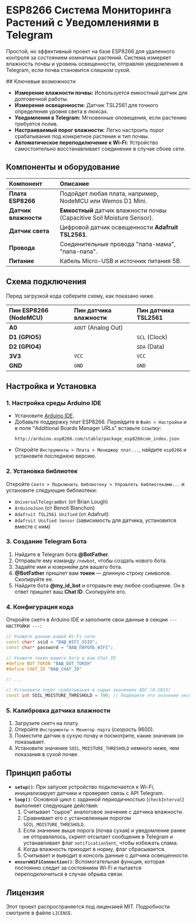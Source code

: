 # ESP8266 Система Мониторинга Растений с Уведомлениями в Telegram

Простой, но эффективный проект на базе ESP8266 для удаленного контроля за состоянием комнатных растений. Система измеряет влажность почвы и уровень освещенности, отправляя уведомления в Telegram, если почва становится слишком сухой.

 \#\# Ключевые возможности

  * **Измерение влажности почвы:** Используется емкостный датчик для долговечной работы.
  * **Измерение освещенности:** Датчик TSL2561 для точного определения уровня света в люксах.
  * **Уведомления в Telegram:** Мгновенные оповещения, если растению требуется полив.
  * **Настраиваемый порог влажности:** Легко настроить порог срабатывания под конкретное растение и тип почвы.
  * **Автоматическое переподключение к Wi-Fi:** Устройство самостоятельно восстанавливает соединение в случае сбоев сети.

## Компоненты и оборудование

| Компонент | Описание |
| :--- | :--- |
| **Плата ESP8266** | Подойдет любая плата, например, NodeMCU или Wemos D1 Mini. |
| **Датчик влажности** | **Емкостный** датчик влажности почвы (Capacitive Soil Moisture Sensor). |
| **Датчик света** | Цифровой датчик освещенности **Adafruit TSL2561**. |
| **Провода** | Соединительные провода "папа-мама", "папа-папа". |
| **Питание** | Кабель Micro-USB и источник питания 5В. |

## Схема подключения

Перед загрузкой кода соберите схему, как показано ниже.

| Пин ESP8266 (NodeMCU) | Пин датчика влажности | Пин датчика TSL2561 |
|:---|:---|:---|
| **A0** | `AOUT` (Analog Out) | |
| **D1 (GPIO5)** | | `SCL` (Clock) |
| **D2 (GPIO4)** | | `SDA` (Data) |
| **3V3** | `VCC` | `VCC` |
| **GND** | `GND` | `GND` |

## Настройка и Установка

### 1\. Настройка среды Arduino IDE

  * Установите [Arduino IDE](https://www.arduino.cc/en/software).
  * Добавьте поддержку плат ESP8266. Перейдите в `Файл > Настройки` и в поле "Additional Boards Manager URLs" вставьте ссылку:
    ```
    http://arduino.esp8266.com/stable/package_esp8266com_index.json
    ```
  * Откройте `Инструменты > Плата > Менеджер плат...`, найдите `esp8266` и установите последнюю версию.

### 2\. Установка библиотек

Откройте `Скетч > Подключить библиотеку > Управлять библиотеками...` и установите следующие библиотеки:

  * `UniversalTelegramBot` (от Brian Lough)
  * `ArduinoJson` (от Benoit Blanchon)
  * `Adafruit TSL2561 Unified` (от Adafruit)
  * `Adafruit Unified Sensor` (зависимость для датчика, установится вместе с ним)

### 3\. Создание Telegram Бота

1.  Найдите в Telegram бота **@BotFather**.
2.  Отправьте ему команду `/newbot`, чтобы создать нового бота.
3.  Задайте имя и юзернейм для вашего бота.
4.  **@BotFather** пришлет вам **токен** — длинную строку символов. Скопируйте ее.
5.  Найдите бота **@my\_id\_bot** и отправьте ему любое сообщение. Он в ответ пришлет ваш **Chat ID**. Скопируйте его.

### 4\. Конфигурация кода

Откройте скетч в Arduino IDE и заполните свои данные в секции `--- НАСТРОЙКИ ---`:

```cpp
// Укажите данные вашей Wi-Fi сети
const char* ssid = "ВАШ_WIFI_SSID";
const char* password = "ВАШ_ПАРОЛЬ_WIFI";

// Укажите токен вашего бота и ваш Chat ID
#define BOT_TOKEN "ВАШ_БОТ_ТОКЕН"
#define CHAT_ID "ВАШ_CHAT_ID"

// ...

// Установите порог срабатывания в сырых значениях ADC (0-1023)
const int SOIL_MOISTURE_THRESHOLD = 700; // Подберите это значение экспериментально
```

### 5\. Калибровка датчика влажности

1.  Загрузите скетч на плату.
2.  Откройте `Инструменты > Монитор порта` (скорость 9600).
3.  Поместите датчик в сухую почву и посмотрите, какие значения он показывает.
4.  Установите значение `SOIL_MOISTURE_THRESHOLD` немного ниже, чем показания в сухой почве.

## Принцип работы

  * **`setup()`**: При запуске устройство подключается к Wi-Fi, инициализирует датчики и проверяет связь с API Telegram.
  * **`loop()`**: Основной цикл с заданной периодичностью (`checkInterval`) выполняет следующие действия:
    1.  Считывает "сырое" аналоговое значение с датчика влажности.
    2.  Сравнивает его с установленным порогом `SOIL_MOISTURE_THRESHOLD`.
    3.  Если значение выше порога (почва сухая) и уведомление ранее не отправлялось, скрипт отсылает сообщение в Telegram и устанавливает флаг `notificationSent`, чтобы избежать спама.
    4.  Когда влажность приходит в норму, флаг сбрасывается.
    5.  Считывает и выводит в консоль данные с датчика освещенности.
  * **`ensureWiFiConnection()`**: Вспомогательная функция, которая постоянно следит за состоянием Wi-Fi и пытается переподключиться в случае обрыва связи.

## Лицензия

Этот проект распространяется под лицензией MIT. Подробности смотрите в файле `LICENSE`.
